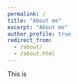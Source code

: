 ```yaml
---
permalink: /
title: "About me"
excerpt: "About me"
author_profile: true
redirect_from: 
  - /about/
  - /about.html
---
```


This is 

